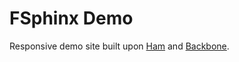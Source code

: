 FSphinx Demo
============

Responsive demo site built upon [Ham][1] and [Backbone][2].

[1]: https://github.com/radiosilence/Ham
[2]: https://github.com/jashkenas/backbone
